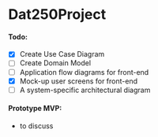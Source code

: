 # Dat250Project


#### Todo:
- [x] Create Use Case Diagram
- [ ] Create Domain Model
- [ ] Application flow diagrams for front-end
- [x] Mock-up user screens for front-end
- [ ] A system-specific architectural diagram

#### Prototype MVP:
- to discuss
